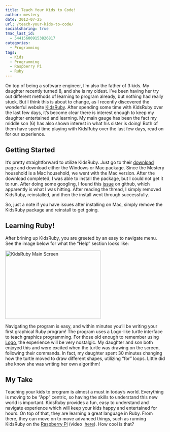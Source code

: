 ```yaml
---
title: Teach Your Kids to Code!
author: mestery
date: 2012-07-25
url: /teach-your-kids-to-code/
socialsharing: true
tmac_last_id:
  - 544156009153826817
categories:
  - Programming
tags:
  - Kids
  - Programming
  - Raspberry Pi
  - Ruby
---
```

On top of being a software engineer, I&#8217;m also the father of 3 kids. My daughter recently turned 8, and she is my oldest. I&#8217;ve been having her try out different methods of learning to program already, but nothing had really stuck. But I think this is about to change, as I recently discovered the wonderful website <a title="KidsRuby" href="http://kidsruby.com/" target="_blank">KidsRuby</a>. After spending some time with KidsRuby over the last few days, it&#8217;s become clear there is interest enough to keep my daughter entertained and learning. My main gauge has been the fact my middle son (6) has also shown interest in what his sister is doing! Both of them have spent time playing with KidsRuby over the last few days, read on for our experience.

## Getting Started

It&#8217;s pretty straightforward to utilize KidsRuby. Just go to their <a title="KidsRuby Download" href="http://kidsruby.com/download" target="_blank">download</a> page and download either the Windows or Mac package. Since the Mestery household is a Mac household, we went with the Mac version. After the download completed, I was able to install the package, but I could not get it to run. After doing some googling, I found this <a title="KidsRuby Mac Issue" href="https://github.com/hybridgroup/kidsruby/issues/22" target="_blank">issue</a> on github, which apparently is what I was hitting. After reading the thread, I simply removed KidsRuby, reinstalled, and then the install went through successfully.

So, just a note if you have issues after installing on Mac, simply remove the KidsRuby package and reinstall to get going.

## Learning Ruby!

After brining up KidsRuby, you are greeted by an easy to navigate menu. See the image below for what the &#8220;Help&#8221; section looks like:

<img class="special-img-class" width="300" height="216" title="KidsRuby Main Screen" src="/kidsruby-help-300x216.png" />

Navigating the program is easy, and within minutes you&#8217;ll be writing your first graphical Ruby program! The program uses a Logo-like turtle interface to teach graphics programming. For those old enough to remember using <a title="Logo" href="http://en.wikipedia.org/wiki/Logo_(programming_language)" target="_blank">Logo</a>, the experience will be very nostalgic. My daughter and son both enjoyed this and were excited when the turtle was drawing on the screen, following their commands. In fact, my daughter spent 30 minutes changing how the turtle moved to draw different shapes, utilizing &#8220;for&#8221; loops. Little did she know she was writing her own algorithm!

## My Take

Teaching your kids to program is almost a must in today&#8217;s world. Everything is moving to be &#8220;App&#8221; centric, so having the skills to understand this new world is important. KidsRuby provides a fun, easy to understand and navigate experience which will keep your kids happy and entertained for hours. On top of that, they are learning a great language in Ruby. From there, they can move on to move advanced things, such as running KidsRuby on the <a title="Raspberry Pi" href="http://www.raspberrypi.org/" target="_blank">Raspberry Pi</a> (video  <a title="KidsRuby on Raspberry Pi!" href="http://confreaks.com/videos/637-gogaruco2011-kidsruby-think-of-the-children" target="_blank">here</a>). How cool is that?

